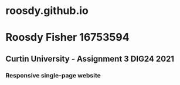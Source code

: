 # roosdy.github.io

<h1>Roosdy Fisher 16753594</h1>
<h2>Curtin University - Assignment 3 DIG24 2021</h2>
<h3>Responsive single-page website</h3>

